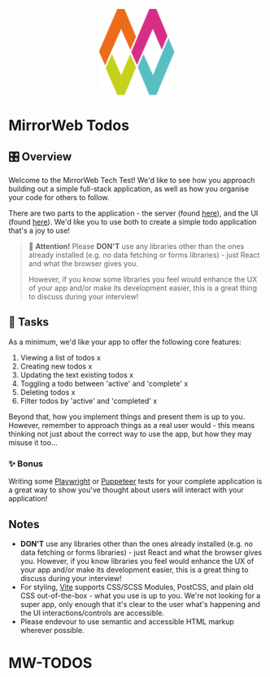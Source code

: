 <p align="center">
  <img src="public/mw-logo-only.svg" alt="Logo" height=170>
</p>

# MirrorWeb Todos

## 🎛️ Overview

Welcome to the MirrorWeb Tech Test! We'd like to see how you approach building out a simple full-stack application, as well as how you organise your code for others to follow.

There are two parts to the application - the server (found [here](api/index.ts)), and the UI (found [here](src/app.tsx)). We'd like you to use both to create a simple todo application that's a joy to use!

> 🚨 **Attention!** Please **DON'T** use any libraries other than the ones already installed (e.g. no data fetching or forms libraries) - just React and what the browser gives you.
>
> However, if you know some libraries you feel would enhance the UX of your app and/or make its development easier, this is a great thing to discuss during your interview!

## 🔨 Tasks

As a minimum, we'd like your app to offer the following core features:

1. Viewing a list of todos x
2. Creating new todos x
3. Updating the text existing todos x
4. Toggling a todo between 'active' and 'complete' x
5. Deleting todos x
6. Filter todos by 'active' and 'completed' x

Beyond that, how you implement things and present them is up to you. However, remember to approach things as a real user would - this means thinking not just about the correct way to use the app, but how they may misuse it too...

### ✨ Bonus

Writing some [Playwright](https://playwright.dev/) or [Puppeteer](https://pptr.dev/) tests for your complete application is a great way to show you've thought about users will interact with your application!

## Notes

- **DON'T** use any libraries other than the ones already installed (e.g. no data fetching or forms libraries) - just React and what the browser gives you. However, if you know libraries you feel would enhance the UX of your app and/or make its development easier, this is a great thing to discuss during your interview!
- For styling, [Vite](https://vitejs.dev/guide/) supports CSS/SCSS Modules, PostCSS, and plain old CSS out-of-the-box - what you use is up to you. We're not looking for a super app, only enough that it's clear to the user what's happening and the UI interactions/controls are accessible.
- Please endevour to use semantic and accessible HTML markup wherever possible.
# MW-TODOS
